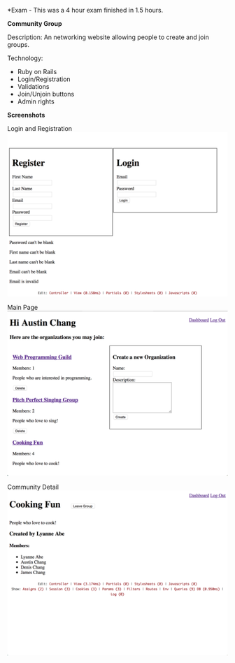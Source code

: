 *Exam - This was a 4 hour exam finished in 1.5 hours.

__Community Group__

Description: An networking website allowing people to create and join groups.

Technology:
- Ruby on Rails
- Login/Registration
- Validations
- Join/Unjoin buttons
- Admin rights

__Screenshots__

Login and Registration
![screenshot1](/screenshots/login.png?raw=true)

Main Page
![screenshot2](/screenshots/welcome.png?raw=true)

Community Detail
![screenshot4](/screenshots/groupDetail.png?raw=true)
